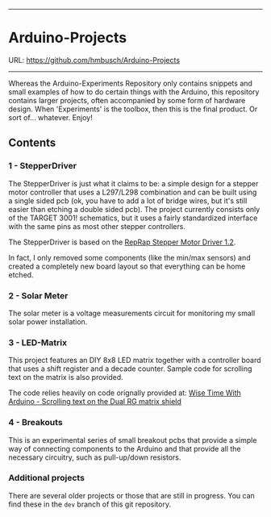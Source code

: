 ----------
# Arduino-Projects #
URL: https://github.com/hmbusch/Arduino-Projects                   


----------

Whereas the Arduino-Experiments Repository only contains snippets and small examples of how to do certain things with the Arduino, this repository contains larger projects, often accompanied by some form of hardware design. When 'Experiments' is the toolbox, then this is the final product. Or sort of... whatever. Enjoy!

## Contents

### 1 - StepperDriver

The StepperDriver is just what it claims to be: a simple design for a stepper motor controller that uses a L297/L298 combination and can be built using a single sided pcb (ok, you have to add a lot of bridge wires, but it's still easier than etching a double sided pcb). The project currently consists only of the TARGET 3001! schematics, but it uses a fairly standardized interface with the same pins as most other stepper controllers.

The StepperDriver is based on the [RepRap Stepper Motor Driver 1.2](http://reprap.org/wiki/Stepper_Motor_Driver_1.2).

In fact, I only removed some components (like the min/max sensors)
and created a completely new board layout so that everything can
be home etched.

### 2 - Solar Meter

The solar meter is a voltage measurements circuit for monitoring my small solar power installation.

### 3 - LED-Matrix

This project features an DIY 8x8 LED matrix together with a controller board that uses a shift register and a decade counter. Sample code for scrolling text on the matrix is also provided. 

The code relies heavily on code orignally provided at:
[Wise Time With Arduino - Scrolling text on the Dual RG matrix shield](http://timewitharduino.blogspot.com/2010/03/scrolling-text-on-dual-rg-matrix-shield.html)

### 4 - Breakouts

This is an experimental series of small breakout pcbs that provide a
simple way of connecting components to the Arduino and that provide
all the necessary circuitry, such as pull-up/down resistors.

### Additional projects

There are several older projects or those that are still in progress. You can find these in the `dev`
branch of this git repository.